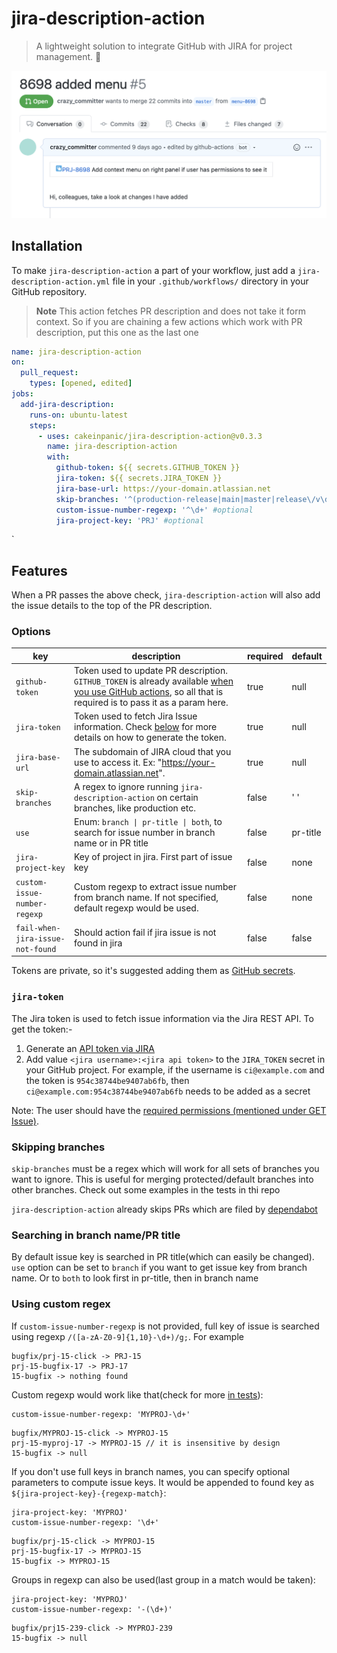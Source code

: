 # jira-description-action

> A lightweight solution to integrate GitHub with JIRA for project management. 🔎

![illustration](illustration.png)
## Installation

To make `jira-description-action` a part of your workflow, just add a `jira-description-action.yml` file in your `.github/workflows/` directory in your GitHub repository.

> **Note**
> This action fetches PR description and does not take it form context. So if you are chaining a few actions which work with PR description, put this one as the last one
 
```yml
name: jira-description-action
on:
  pull_request:
    types: [opened, edited]
jobs:
  add-jira-description:
    runs-on: ubuntu-latest
    steps:
      - uses: cakeinpanic/jira-description-action@v0.3.3
        name: jira-description-action
        with:
          github-token: ${{ secrets.GITHUB_TOKEN }}
          jira-token: ${{ secrets.JIRA_TOKEN }}
          jira-base-url: https://your-domain.atlassian.net
          skip-branches: '^(production-release|main|master|release\/v\d+)$' #optional 
          custom-issue-number-regexp: '^\d+' #optional
          jira-project-key: 'PRJ' #optional    
```
`
## Features
When a PR passes the above check, `jira-description-action` will also add the issue details to the top of the PR description. 

### Options

| key                    | description                                                                                                                                                                                                                                                                                                        | required | default |
| ---------------------- | ------------------------------------------------------------------------------------------------------------------------------------------------------------------------------------------------------------------------------------------------------------------------------------------------------------------ | -------- | ------- |
| `github-token`         | Token used to update PR description. `GITHUB_TOKEN` is already available [when you use GitHub actions](https://help.github.com/en/actions/automating-your-workflow-with-github-actions/authenticating-with-the-github_token#about-the-github_token-secret), so all that is required is to pass it as a param here. | true     | null    |
| `jira-token`           | Token used to fetch Jira Issue information.  Check [below](#jira-token) for more details on how to generate the token.                                                                                                          | true     | null    |
| `jira-base-url`        | The subdomain of JIRA cloud that you use to access it. Ex: "https://your-domain.atlassian.net".                                                                                                                                                                                                                    | true     | null    |
| `skip-branches`        | A regex to ignore running `jira-description-action` on certain branches, like production etc.                                                                                                                                                                                                                                    | false    | ' '     |
| `use`                  | Enum: `branch \| pr-title \| both`, to search for issue number in branch name or in PR title                                                                                                                                                                                                                               | false    | pr-title     |
| `jira-project-key`     | Key of project in jira. First part of issue key | false    | none     |
| `custom-issue-number-regexp` | Custom regexp to extract issue number from branch name. If not specified, default regexp would be used.  | false    | none     |
| `fail-when-jira-issue-not-found` | Should action fail if jira issue is not found in jira  | false    | false     |

Tokens are private, so it's suggested adding them as [GitHub secrets](https://help.github.com/en/actions/automating-your-workflow-with-github-actions/creating-and-using-encrypted-secrets).

### `jira-token`

The Jira token is used to fetch issue information via the Jira REST API. To get the token:-
1. Generate an [API token via JIRA](https://confluence.atlassian.com/cloud/api-tokens-938839638.html)
2. Add value `<jira username>:<jira api token>` to the `JIRA_TOKEN` secret in your GitHub project.
   For example, if the username is `ci@example.com` and the token is `954c38744be9407ab6fb`, then `ci@example.com:954c38744be9407ab6fb` needs to be added as a secret

Note: The user should have the [required permissions (mentioned under GET Issue)](https://developer.atlassian.com/cloud/jira/platform/rest/v3/?utm_source=%2Fcloud%2Fjira%2Fplatform%2Frest%2F&utm_medium=302#api-rest-api-3-issue-issueIdOrKey-get).

### Skipping branches

`skip-branches` must be a regex which will work for all sets of branches you want to ignore. This is useful for merging protected/default branches into other branches. Check out some examples in the tests in thi repo

`jira-description-action` already skips PRs which are filed by [dependabot](https://github.com/marketplace/dependabot-preview)

### Searching in branch name/PR title

By default issue key is searched in PR title(which can easily be changed). `use` option can be set to `branch` if you want to get issue key from branch name. Or to `both` to look first in pr-title, then in branch name

### Using custom regex
If `custom-issue-number-regexp` is not provided, full key of issue is searched using regexp `/([a-zA-Z0-9]{1,10}-\d+)/g;`.
For example
```
bugfix/prj-15-click -> PRJ-15
prj-15-bugfix-17 -> PRJ-17
15-bugfix -> nothing found
``` 
Custom regexp would work like that(check for more [in tests](__tests__/utils.test.ts#106)):
```
custom-issue-number-regexp: 'MYPROJ-\d+' 
```
```
bugfix/MYPROJ-15-click -> MYPROJ-15
prj-15-myproj-17 -> MYPROJ-15 // it is insensitive by design
15-bugfix -> null
```

If you don't use full keys in branch names, you can specify optional parameters to compute issue keys. 
It would be appended to found key as `${jira-project-key}-{regexp-match}`:
```
jira-project-key: 'MYPROJ'
custom-issue-number-regexp: '\d+' 
```
```
bugfix/prj-15-click -> MYPROJ-15
prj-15-bugfix-17 -> MYPROJ-15
15-bugfix -> MYPROJ-15
```
Groups in regexp can also be used(last group in a match would be taken):
```
jira-project-key: 'MYPROJ'
custom-issue-number-regexp: '-(\d+)' 
```
```
bugfix/prj15-239-click -> MYPROJ-239
15-bugfix -> null
```
